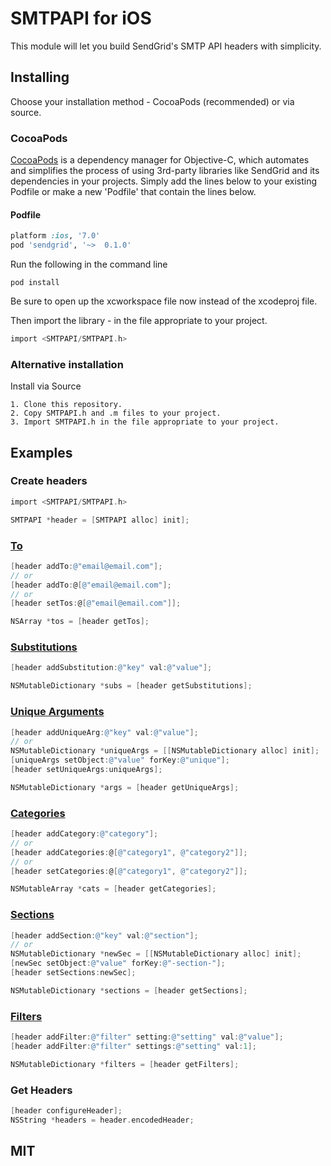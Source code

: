 # SMTPAPI for iOS

This module will let you build SendGrid's SMTP API headers with simplicity.

## Installing

Choose your installation method - CocoaPods (recommended) or via source.

### CocoaPods

[CocoaPods](http://cocoapods.org) is a dependency manager for Objective-C, which automates and simplifies the process of using 3rd-party libraries like SendGrid and its dependencies in your projects. Simply add the lines below to your existing Podfile or make a new 'Podfile' that contain the lines below. 

#### Podfile

```ruby
platform :ios, '7.0'
pod 'sendgrid', '~>  0.1.0'
```

Run the following in the command line
```
pod install
```

Be sure to open up the xcworkspace file now instead of the xcodeproj file. 

Then import the library - in the file appropriate to your project.

```objective-c
import <SMTPAPI/SMTPAPI.h>
```

### Alternative installation
Install via Source

    1. Clone this repository.
    2. Copy SMTPAPI.h and .m files to your project.
    3. Import SMTPAPI.h in the file appropriate to your project.

## Examples

### Create headers

```objective-c
import <SMTPAPI/SMTPAPI.h>

SMTPAPI *header = [SMTPAPI alloc] init];
```

### [To](http://sendgrid.com/docs/API_Reference/SMTP_API/index.html)
```objective-c
[header addTo:@"email@email.com"];
// or
[header addTo:@[@"email@email.com"];
// or
[header setTos:@[@"email@email.com"]];

NSArray *tos = [header getTos];
```

### [Substitutions](http://sendgrid.com/docs/API_Reference/SMTP_API/substitution_tags.html)

```objective-c
[header addSubstitution:@"key" val:@"value"];

NSMutableDictionary *subs = [header getSubstitutions];
```

### [Unique Arguments](http://sendgrid.com/docs/API_Reference/SMTP_API/unique_arguments.html)

```objective-c
[header addUniqueArg:@"key" val:@"value"];
// or
NSMutableDictionary *uniqueArgs = [[NSMutableDictionary alloc] init];
[uniqueArgs setObject:@"value" forKey:@"unique"];
[header setUniqueArgs:uniqueArgs];

NSMutableDictionary *args = [header getUniqueArgs];
```
### [Categories](http://sendgrid.com/docs/API_Reference/SMTP_API/categories.html)

```objective-c
[header addCategory:@"category"];
// or
[header addCategories:@[@"category1", @"category2"]];
// or
[header setCategories:@[@"category1", @"category2"]];

NSMutableArray *cats = [header getCategories];
```

### [Sections](http://sendgrid.com/docs/API_Reference/SMTP_API/section_tags.html)

```objective-c
[header addSection:@"key" val:@"section"];
// or
NSMutableDictionary *newSec = [[NSMutableDictionary alloc] init];
[newSec setObject:@"value" forKey:@"-section-"];
[header setSections:newSec];

NSMutableDictionary *sections = [header getSections];
```

### [Filters](http://sendgrid.com/docs/API_Reference/SMTP_API/apps.html)

```objective-c
[header addFilter:@"filter" setting:@"setting" val:@"value"];
[header addFilter:@"filter" settings:@"setting" val:1];

NSMutableDictionary *filters = [header getFilters];
```

### Get Headers

```objective-c
[header configureHeader];
NSString *headers = header.encodedHeader;
```

## MIT
